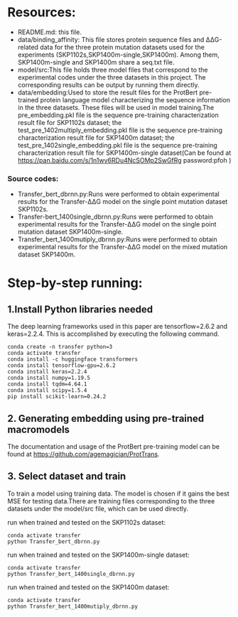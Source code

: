 # Resources:

+ README.md: this file.
+  data/binding_affinity: This file stores protein sequence files and ΔΔG-related data for the three protein mutation datasets used for the experiments (SKP1102s,SKP1400m-single,SKP1400m). Among them, SKP1400m-single and SKP1400m share a seq.txt file.
+  model/src:This file holds three model files that correspond to the experimental codes under the three datasets in this project. The corresponding results can be output by running them directly.
+  data/embedding:Used to store the result files for the ProtBert pre-trained protein language model characterizing the sequence information in the three datasets. These files will be used in model training.The pre_embedding.pkl file is the sequence pre-training characterization result file for SKP1102s dataset; the test_pre_1402multiply_embedding.pkl file is the sequence pre-training characterization result file for SKP1400m dataset; the test_pre_1402single_embedding.pkl file is the sequence pre-training characterization result file for SKP1400m-single dataset(Can be found at https://pan.baidu.com/s/1n1wv6RDu4NcSOMp2SwGfRg   password:pfoh  )

###  Source codes:

+ Transfer_bert_dbrnn.py:Runs were performed to obtain experimental results for the Transfer-ΔΔG model on the single point mutation dataset SKP1102s.
+ Transfer-bert_1400single_dbrnn.py:Runs were performed to obtain experimental results for the Transfer-ΔΔG model on the single point mutation dataset SKP1400m-single.
+ Transfer_bert_1400mutiply_dbrnn.py:Runs were performed to obtain experimental results for the Transfer-ΔΔG model on the mixed mutation dataset SKP1400m.

# Step-by-step running:

## 1.Install Python libraries needed

The deep learning frameworks used in this paper are tensorflow=2.6.2 and keras=2.2.4. This is accomplished by executing the following command.

```
conda create -n transfer python=3
conda activate transfer
conda install -c huggingface transformers
conda install tensorflow-gpu=2.6.2
conda install keras=2.2.4
conda install numpy=1.19.5
conda install tqdm=4.64.1
conda install scipy=1.5.4
pip install scikit-learn=0.24.2
```

## 2. Generating embedding using pre-trained macromodels

The documentation and usage of the ProtBert pre-training model can be found at https://github.com/agemagician/ProtTrans.

## 3. Select dataset and train

To train a model using training data. The model is chosen if it gains the best MSE for testing data.There are training files corresponding to the three datasets under the model/src file, which can be used directly. 

run when trained and tested on the SKP1102s dataset:

```
conda activate transfer
python Transfer_bert_dbrnn.py
```

run when trained and tested on the SKP1400m-single dataset:

```
conda activate transfer
python Transfer_bert_1400single_dbrnn.py
```

run when trained and tested on the SKP1400m dataset:

```
conda activate transfer
python Transfer_bert_1400mutiply_dbrnn.py
```

